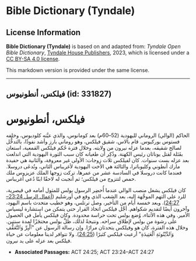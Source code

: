 # Bible Dictionary (Tyndale)

## License Information

**Bible Dictionary (Tyndale)** is based on and adapted from: _Tyndale Open Bible Dictionary_, [Tyndale House Publishers](https://tyndaleopenresources.com/), 2023, which is licensed under a [CC BY-SA 4.0 license](https://creativecommons.org/licenses/by-sa/4.0/legalcode.en).

This markdown version is provided under the same license.



--------------------------------

## فيلكس، أنطونيوس (id: 331827)

فيلكس، أنطونيوس
===============

الحاكم (الوالي) الروماني لليهودية (52–60م) بعد كومانوس، والذي عيَّنه كلوديوس، وخلفه فستوس بوركيوس. قام بالاس، شقيق فيلكس، وهو روماني بارز وأشد نفوذًا، بالتدخُّل لصالح شقيقه، بعدما عزله نيرون من ولايته. وخلال فترة حُكم فيلكس القمعية، استعان بقَتَلة لقتل يوناثان رئيس الكهنة. وذُكِر أن طغيانه كان سبب الثورة اليهودية التي اندلعت بعد عزله بست سنوات. كان لفيلكس ثلاث زوجات: الأولى غير معروفة، والثانية هي حفيدة مارك أنطوني وكليوباترا، والثالثة هي الأخت اليهودية لأغريباس الثاني، وتُدعَى دروسلا. فعندما كانت دروسلا في السادسة عشر من عمرها، تركت زوجها الملك عزيزوس ملك حمص لتتزوج من فيلكس؛ ثم أنجبت له لاحقًا ابنًا دُعي أغريباس.

كان فيلكس يشغل منصب الوالي عندما أُحضِر الرسول بولس للمثول أمامه في قيصرية، للرد على التهم الموجَّهة إليه، بعد الشغب الذي وقع في أورشليم ([أعمال الرسل 23:24–24:27](https://ref.ly/Acts23:24-Acts24:27)). وبعد خمسة أيام من التأخير، وصل ترتلس، وهو خطيب متحدث باسم اليهود، وآخرون أيضًا لتقديم شكواهم. أجَّل فيلكس اتخاذ القرار حتى يتمكن من استشارة ليسياس الأمير. وفي هذه الأثناء، وُضع بولس تحت حراسة محدودة. وكان فيلكس يأمل في الحصول على رشوة من بولس لإطلاق سراحه. ونتيجةً لذلك، ظلَّ بولس محتجَزًا لمدة سنتين. وخلال هذه الفترة، كان هو وفيلكس يتحدثان مرارًا. وإن رسالة الرسول عن "ٱلْبِرِّ وَٱلتَّعَفُّفِ وَٱلدَّيْنُونَةِ ٱلْعَتِيدَةِ" أرعبت فيلكس كثيرًا ([24:25](https://ref.ly/Acts24:25)). ولا تتوافر لدينا معلومات عن حياة فيلكس بعد عزله على يد نيرون.

* **Associated Passages:** ACT 24:25; ACT 23:24–ACT 24:27


